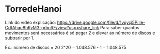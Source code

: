 # TorredeHanoi
Link do vídeo explicação: https://drive.google.com/file/d/1vqvcj5PiiIe-CdtAhqc8hKyM3-prhpRF/view?usp=share_link
Para saber quantos movimentos será necessários é só pegar 2 e elevar ao número de discos e subtrarir por 1. 

Ex.:
número de discos = 20
2^20 = 1.048.576 - 1 = 1.048.575
